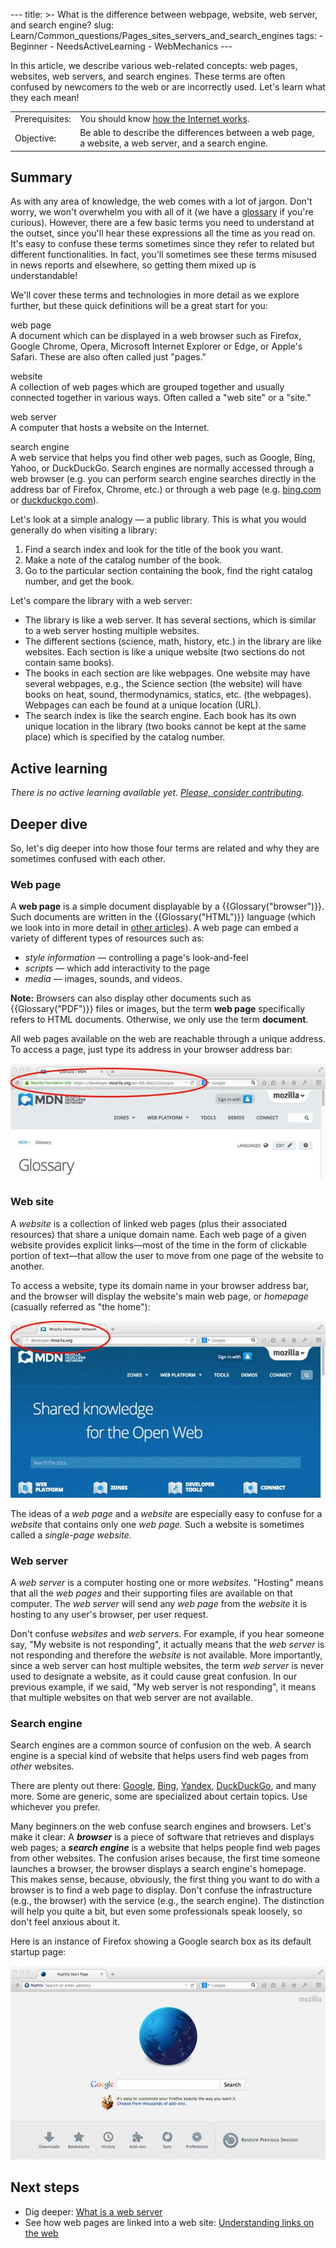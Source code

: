 --- title: &gt;- What is the difference between webpage, website, web server, and search engine? slug: Learn/Common\_questions/Pages\_sites\_servers\_and\_search\_engines tags: - Beginner - NeedsActiveLearning - WebMechanics ---

<span class="seoSummary">In this article, we describe various web-related concepts: web pages, websites, web servers, and search engines. These terms are often confused by newcomers to the web or are incorrectly used. Let's learn what they each mean!</span>

<table><tbody><tr class="odd"><td>Prerequisites:</td><td>You should know <a href="/en-US/docs/Learn/Common_questions/How_does_the_Internet_work">how the Internet works</a>.</td></tr><tr class="even"><td>Objective:</td><td>Be able to describe the differences between a web page, a website, a web server, and a search engine.</td></tr></tbody></table>

Summary
-------

As with any area of knowledge, the web comes with a lot of jargon. Don't worry, we won't overwhelm you with all of it (we have a [glossary](/en-US/docs/Glossary) if you're curious). However, there are a few basic terms you need to understand at the outset, since you'll hear these expressions all the time as you read on. It's easy to confuse these terms sometimes since they refer to related but different functionalities. In fact, you'll sometimes see these terms misused in news reports and elsewhere, so getting them mixed up is understandable!

We'll cover these terms and technologies in more detail as we explore further, but these quick definitions will be a great start for you:

web page  
A document which can be displayed in a web browser such as Firefox, Google Chrome, Opera, Microsoft Internet Explorer or Edge, or Apple's Safari. These are also often called just "pages."

website  
A collection of web pages which are grouped together and usually connected together in various ways. Often called a "web site" or a "site."

web server  
A computer that hosts a website on the Internet.

search engine  
A web service that helps you find other web pages, such as Google, Bing, Yahoo, or DuckDuckGo. Search engines are normally accessed through a web browser (e.g. you can perform search engine searches directly in the address bar of Firefox, Chrome, etc.) or through a web page (e.g. [bing.com](https://www.bing.com/) or [duckduckgo.com](https://duckduckgo.com/)).

Let's look at a simple analogy — a public library. This is what you would generally do when visiting a library:

1.  Find a search index and look for the title of the book you want.
2.  Make a note of the catalog number of the book.
3.  Go to the particular section containing the book, find the right catalog number, and get the book.

Let's compare the library with a web server:

-   The library is like a web server. It has several sections, which is similar to a web server hosting multiple websites.
-   The different sections (science, math, history, etc.) in the library are like websites. Each section is like a unique website (two sections do not contain same books).
-   The books in each section are like webpages. One website may have several webpages, e.g., the Science section (the website) will have books on heat, sound, thermodynamics, statics, etc. (the webpages). Webpages can each be found at a unique location (URL).
-   The search index is like the search engine. Each book has its own unique location in the library (two books cannot be kept at the same place) which is specified by the catalog number.

Active learning
---------------

*There is no active learning available yet. [Please, consider contributing](/en-US/docs/MDN/Contribute/Getting_started).*

Deeper dive
-----------

So, let's dig deeper into how those four terms are related and why they are sometimes confused with each other.

### Web page

A **web page** is a simple document displayable by a {{Glossary("browser")}}. Such documents are written in the {{Glossary("HTML")}} language (which we look into in more detail in [other articles](/en-US/docs/Web/HTML)). A web page can embed a variety of different types of resources such as:

-   *style information* — controlling a page's look-and-feel
-   *scripts* — which add interactivity to the page
-   *media* — images, sounds, and videos.

**Note:** Browsers can also display other documents such as {{Glossary("PDF")}} files or images, but the term **web page** specifically refers to HTML documents. Otherwise, we only use the term **document**.

All web pages available on the web are reachable through a unique address. To access a page, just type its address in your browser address bar:

![Example of a web page address in the browser address bar](web-page.jpg)

### Web site

A *website* is a collection of linked web pages (plus their associated resources) that share a unique domain name. Each web page of a given website provides explicit links—most of the time in the form of clickable portion of text—that allow the user to move from one page of the website to another.

To access a website, type its domain name in your browser address bar, and the browser will display the website's main web page, or *homepage* (casually referred as "the home"):

![Example of a web site domain name in the browser address bar](web-site.jpg)

The ideas of a *web page* and a *website* are especially easy to confuse for a *website* that contains only one *web page.* Such a website is sometimes called a *single-page website.*

### Web server

A *web server* is a computer hosting one or more *websites*. "Hosting" means that all the *web pages* and their supporting files are available on that computer. The *web server* will send any *web page* from the *website* it is hosting to any user's browser, per user request.

Don't confuse *websites* and *web servers*. For example, if you hear someone say, "My website is not responding", it actually means that the *web server* is not responding and therefore the *website* is not available. More importantly, since a web server can host multiple websites, the term *web server* is never used to designate a website, as it could cause great confusion. In our previous example, if we said, "My web server is not responding", it means that multiple websites on that web server are not available.

### Search engine

Search engines are a common source of confusion on the web. A search engine is a special kind of website that helps users find web pages from *other* websites.

There are plenty out there: [Google](https://www.google.com/), [Bing](https://www.bing.com/), [Yandex](https://www.yandex.com/), [DuckDuckGo](https://duckduckgo.com/), and many more. Some are generic, some are specialized about certain topics. Use whichever you prefer.

Many beginners on the web confuse search engines and browsers. Let's make it clear: A ***browser*** is a piece of software that retrieves and displays web pages; a ***search engine*** is a website that helps people find web pages from other websites. The confusion arises because, the first time someone launches a browser, the browser displays a search engine's homepage. This makes sense, because, obviously, the first thing you want to do with a browser is to find a web page to display. Don't confuse the infrastructure (e.g., the browser) with the service (e.g., the search engine). The distinction will help you quite a bit, but even some professionals speak loosely, so don't feel anxious about it.

Here is an instance of Firefox showing a Google search box as its default startup page:

![Example of Firefox nightly displaying a custom Google page as default](search-engine.jpg)

Next steps
----------

-   Dig deeper: [What is a web server](/en-US/docs/Learn/Common_questions/What_is_a_web_server)
-   See how web pages are linked into a web site: [Understanding links on the web](/en-US/docs/Learn/Common_questions/What_are_hyperlinks)
